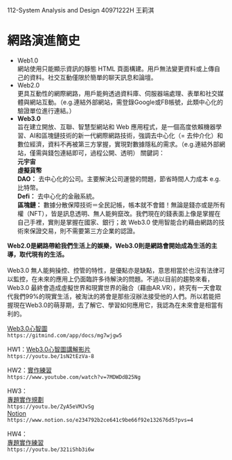 112-System Analysis and Design 40971222H 王莉淇

# 網路演進簡史
- Web1.0 <br>
網站使用只能顯示資訊的靜態 HTML 頁面構建。用戶無法變更資料或上傳自己的資料。社交互動僅限於簡單的聊天訊息和論壇。
- Web2.0 <br>
更具互動性的網際網路，用戶能夠透過資料庫、伺服器端處理、表單和社交媒體與網站互動。（e.g.連結外部網站，需登錄Google或FB帳號，此類中心化的驗證單位進行連結。）<br>
- **Web3.0**<br>
旨在建立開放、互聯、智慧型網站和 Web 應用程式，是一個高度依賴機器學習、AI和區塊鏈技術的新一代網際網路技術，強調去中心化（= 去仲介化）和數位經濟，資料不再被第三方掌握，實現對數據隱私的需求。（e.g.連結外部網站，僅需與錢包連結即可，過程公開、透明）
關鍵詞：<br>
**元宇宙**<br>
**虛擬貨幣**<br>
**DAO：** 去中心化的公司。主要解決公司運營的問題，節省時間人力成本 e.g.比特幣。<br>
**Defi：** 去中心化的金融系統。<br>
**區塊鏈：** 數據分散保障技術＝全民記帳，帳本就不會錯！無論是錢亦或是所有權（NFT），皆是訊息透明、無人能夠竄改。我們現在的錢表面上像是掌握在自己手裡，實則是掌握在國家、銀行；故 Web3.0 使用智能合約藉由網路的技術來保證交易，則不需要第三方企業的認證。<br>

**Web2.0是網路帶給我們生活上的娛樂，Web3.0則是網路會開始成為生活的主導，取代現有的生活。** <br> <br>
Web3.0 無人能夠操控、控管的特性，是優點亦是缺點，意思相當於也沒有法律可以監控，在未來的應用上仍面臨許多待解決的問題。不過以目前的趨勢來看，Web3.0 最終會造成虛擬世界和現實世界的融合（藉由AR.VR），終究有一天會取代我們99%的現實生活，被淘汰的將會是那些沒辦法接受他的人們。所以若能把握現在Web3.0的萌芽期，去了解它、學習如何應用它，我認為在未來會是相當有利的。

 [Web3.0心智圖](https://gitmind.com/app/docs/mg7wjgw5) <br>
`https://gitmind.com/app/docs/mg7wjgw5`

HW1：[Web3.0心智圖講解影片](https://youtu.be/1sN2tEzVa-8) <br>
`https://youtu.be/1sN2tEzVa-8` <br>

HW2：[實作練習](https://www.youtube.com/watch?v=7MDWDdB25Ng) <br>
`https://www.youtube.com/watch?v=7MDWDdB25Ng` <br>

HW3：<br>
[專題實作規劃](https://youtu.be/ZyA5eVMJvSg) <br>
`https://youtu.be/ZyA5eVMJvSg` <br>
[Notion](https://www.notion.so/e234792b2ce641c9be66f92e132676d5?pvs=4) <br>
`https://www.notion.so/e234792b2ce641c9be66f92e132676d5?pvs=4` <br>

HW4：<br>
[專題實作練習](https://youtu.be/321iShb3i6w) <br>
`https://youtu.be/321iShb3i6w` <br>
